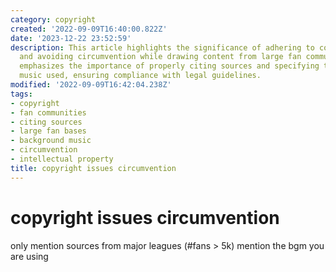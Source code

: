 ```yaml
---
category: copyright
created: '2022-09-09T16:40:00.822Z'
date: '2023-12-22 23:52:59'
description: This article highlights the significance of adhering to copyright laws
  and avoiding circumvention while drawing content from large fan communities. It
  emphasizes the importance of properly citing sources and specifying the background
  music used, ensuring compliance with legal guidelines.
modified: '2022-09-09T16:42:04.238Z'
tags:
- copyright
- fan communities
- citing sources
- large fan bases
- background music
- circumvention
- intellectual property
title: copyright issues circumvention
---
```


# copyright issues circumvention

only mention sources from major leagues (#fans > 5k)
mention the bgm you are using
